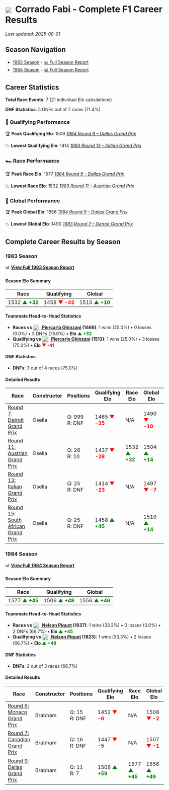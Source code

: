 # <img src="https://upload.wikimedia.org/wikipedia/commons/0/03/Flag_of_Italy.svg" alt="Italy" width="20" height="auto" style="vertical-align: middle; margin-right: 5px;" onerror="this.outerHTML='🇮🇹'; this.style.marginRight='5px';"/> Corrado Fabi - Complete F1 Career Results

*Last updated: 2025-08-01*

## Season Navigation

- [1983 Season](#1983-season) - [📊 Full Season Report](../seasons/1983-season-report)
- [1984 Season](#1984-season) - [📊 Full Season Report](../seasons/1984-season-report)

## Career Statistics

**Total Race Events**: 7 (21 individual Elo calculations)

**DNF Statistics**: 5 DNFs out of 7 races (71.4%)

### 🏁 Qualifying Performance

🏆 **Peak Qualifying Elo**: 1506
   *[1984 Round 9 – Dallas Grand Prix](../seasons/1984-season-report#round-9-dallas-grand-prix)*

📉 **Lowest Qualifying Elo**: 1414
   *[1983 Round 13 – Italian Grand Prix](../seasons/1983-season-report#round-13-italian-grand-prix)*

### 🏎️ Race Performance

🏆 **Peak Race Elo**: 1577
   *[1984 Round 9 – Dallas Grand Prix](../seasons/1984-season-report#round-9-dallas-grand-prix)*

📉 **Lowest Race Elo**: 1532
   *[1983 Round 11 – Austrian Grand Prix](../seasons/1983-season-report#round-11-austrian-grand-prix)*

### 🌟 Global Performance

🏆 **Peak Global Elo**: 1556
   *[1984 Round 9 – Dallas Grand Prix](../seasons/1984-season-report#round-9-dallas-grand-prix)*

📉 **Lowest Global Elo**: 1490
   *[1983 Round 7 – Detroit Grand Prix](../seasons/1983-season-report#round-7-detroit-grand-prix)*


## Complete Career Results by Season

### 1983 Season

📊 **[View Full 1983 Season Report](../seasons/1983-season-report)**

#### Season Elo Summary

| Race | Qualifying | Global |
|------|------------|--------|
| 1532 **<span style="color: green;">▲ +32</span>** | 1458 **<span style="color: red;">▼ -42</span>** | 1510 **<span style="color: green;">▲ +10</span>** |

#### Teammate Head-to-Head Statistics

- **Races vs [<img src="https://upload.wikimedia.org/wikipedia/commons/0/03/Flag_of_Italy.svg" alt="Italy" width="20" height="auto" style="vertical-align: middle; margin-right: 5px;" onerror="this.outerHTML='🇮🇹'; this.style.marginRight='5px';"/> Piercarlo Ghinzani](piercarlo-ghinzani) (1468)**: 1 wins (25.0%) • 0 losses (0.0%) • 3 DNFs (75.0%) • **Elo <span style="color: green;">▲ +32</span>**
- **Qualifying vs [<img src="https://upload.wikimedia.org/wikipedia/commons/0/03/Flag_of_Italy.svg" alt="Italy" width="20" height="auto" style="vertical-align: middle; margin-right: 5px;" onerror="this.outerHTML='🇮🇹'; this.style.marginRight='5px';"/> Piercarlo Ghinzani](piercarlo-ghinzani) (1513)**: 1 wins (25.0%) • 3 losses (75.0%) • **Elo <span style="color: red;">▼ -41</span>**

#### DNF Statistics

- **DNFs**: 3 out of 4 races (75.0%)

#### Detailed Results

| Race | Constructor | Positions | Qualifying Elo | Race Elo | Global Elo | Teammate |
|------|-------------|-----------|----------------|----------|------------|----------|
| [Round 7: Detroit Grand Prix](../seasons/1983-season-report#round-7-detroit-grand-prix) | Osella | Q: 999<br/>R: DNF | 1465 **<span style="color: red;">▼ -35</span>** | N/A | 1490 **<span style="color: red;">▼ -10</span>** | [<img src="https://upload.wikimedia.org/wikipedia/commons/0/03/Flag_of_Italy.svg" alt="Italy" width="20" height="auto" style="vertical-align: middle; margin-right: 5px;" onerror="this.outerHTML='🇮🇹'; this.style.marginRight='5px';"/> Piercarlo Ghinzani](piercarlo-ghinzani)<br/>Q: 24<br/>R: DNF |
| [Round 11: Austrian Grand Prix](../seasons/1983-season-report#round-11-austrian-grand-prix) | Osella | Q: 26<br/>R: 10 | 1437 **<span style="color: red;">▼ -28</span>** | 1532 **<span style="color: green;">▲ +32</span>** | 1504 **<span style="color: green;">▲ +14</span>** | [<img src="https://upload.wikimedia.org/wikipedia/commons/0/03/Flag_of_Italy.svg" alt="Italy" width="20" height="auto" style="vertical-align: middle; margin-right: 5px;" onerror="this.outerHTML='🇮🇹'; this.style.marginRight='5px';"/> Piercarlo Ghinzani](piercarlo-ghinzani)<br/>Q: 25<br/>R: 11 |
| [Round 13: Italian Grand Prix](../seasons/1983-season-report#round-13-italian-grand-prix) | Osella | Q: 25<br/>R: DNF | 1414 **<span style="color: red;">▼ -23</span>** | N/A | 1497 **<span style="color: red;">▼ -7</span>** | [<img src="https://upload.wikimedia.org/wikipedia/commons/0/03/Flag_of_Italy.svg" alt="Italy" width="20" height="auto" style="vertical-align: middle; margin-right: 5px;" onerror="this.outerHTML='🇮🇹'; this.style.marginRight='5px';"/> Piercarlo Ghinzani](piercarlo-ghinzani)<br/>Q: 23<br/>R: DNF |
| [Round 15: South African Grand Prix](../seasons/1983-season-report#round-15-south-african-grand-prix) | Osella | Q: 25<br/>R: DNF | 1458 **<span style="color: green;">▲ +45</span>** | N/A | 1510 **<span style="color: green;">▲ +14</span>** | [<img src="https://upload.wikimedia.org/wikipedia/commons/0/03/Flag_of_Italy.svg" alt="Italy" width="20" height="auto" style="vertical-align: middle; margin-right: 5px;" onerror="this.outerHTML='🇮🇹'; this.style.marginRight='5px';"/> Piercarlo Ghinzani](piercarlo-ghinzani)<br/>Q: 26<br/>R: DNF |

### 1984 Season

📊 **[View Full 1984 Season Report](../seasons/1984-season-report)**

#### Season Elo Summary

| Race | Qualifying | Global |
|------|------------|--------|
| 1577 **<span style="color: green;">▲ +45</span>** | 1506 **<span style="color: green;">▲ +48</span>** | 1556 **<span style="color: green;">▲ +46</span>** |

#### Teammate Head-to-Head Statistics

- **Races vs [<img src="https://upload.wikimedia.org/wikipedia/commons/0/05/Flag_of_Brazil.svg" alt="Brazil" width="20" height="auto" style="vertical-align: middle; margin-right: 5px;" onerror="this.outerHTML='🇧🇷'; this.style.marginRight='5px';"/> Nelson Piquet](nelson-piquet) (1637)**: 1 wins (33.3%) • 0 losses (0.0%) • 2 DNFs (66.7%) • **Elo <span style="color: green;">▲ +45</span>**
- **Qualifying vs [<img src="https://upload.wikimedia.org/wikipedia/commons/0/05/Flag_of_Brazil.svg" alt="Brazil" width="20" height="auto" style="vertical-align: middle; margin-right: 5px;" onerror="this.outerHTML='🇧🇷'; this.style.marginRight='5px';"/> Nelson Piquet](nelson-piquet) (1823)**: 1 wins (33.3%) • 2 losses (66.7%) • **Elo <span style="color: green;">▲ +48</span>**

#### DNF Statistics

- **DNFs**: 2 out of 3 races (66.7%)

#### Detailed Results

| Race | Constructor | Positions | Qualifying Elo | Race Elo | Global Elo | Teammate |
|------|-------------|-----------|----------------|----------|------------|----------|
| [Round 6: Monaco Grand Prix](../seasons/1984-season-report#round-6-monaco-grand-prix) | Brabham | Q: 15<br/>R: DNF | 1452 **<span style="color: red;">▼ -6</span>** | N/A | 1508 **<span style="color: red;">▼ -2</span>** | [<img src="https://upload.wikimedia.org/wikipedia/commons/0/05/Flag_of_Brazil.svg" alt="Brazil" width="20" height="auto" style="vertical-align: middle; margin-right: 5px;" onerror="this.outerHTML='🇧🇷'; this.style.marginRight='5px';"/> Nelson Piquet](nelson-piquet)<br/>Q: 9<br/>R: DNF |
| [Round 7: Canadian Grand Prix](../seasons/1984-season-report#round-7-canadian-grand-prix) | Brabham | Q: 16<br/>R: DNF | 1447 **<span style="color: red;">▼ -5</span>** | N/A | 1507 **<span style="color: red;">▼ -1</span>** | [<img src="https://upload.wikimedia.org/wikipedia/commons/0/05/Flag_of_Brazil.svg" alt="Brazil" width="20" height="auto" style="vertical-align: middle; margin-right: 5px;" onerror="this.outerHTML='🇧🇷'; this.style.marginRight='5px';"/> Nelson Piquet](nelson-piquet)<br/>Q: 1<br/>R: 1 |
| [Round 9: Dallas Grand Prix](../seasons/1984-season-report#round-9-dallas-grand-prix) | Brabham | Q: 11<br/>R: 7 | 1506 **<span style="color: green;">▲ +59</span>** | 1577 **<span style="color: green;">▲ +45</span>** | 1556 **<span style="color: green;">▲ +49</span>** | [<img src="https://upload.wikimedia.org/wikipedia/commons/0/05/Flag_of_Brazil.svg" alt="Brazil" width="20" height="auto" style="vertical-align: middle; margin-right: 5px;" onerror="this.outerHTML='🇧🇷'; this.style.marginRight='5px';"/> Nelson Piquet](nelson-piquet)<br/>Q: 12<br/>R: 16 |

